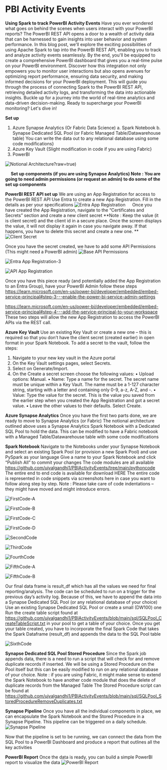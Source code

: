 # PBI Activity Events
**Using Spark to track PowerBI Activity Events**
Have you ever wondered what goes on behind the scenes when users interact with your PowerBI reports? The PowerBI REST API opens a door to a wealth of activity data that can be harnessed to gain insights into user behavior and system performance.
In this blog post, we'll explore the exciting possibilities of using Apache Spark to tap into the PowerBI REST API, enabling you to track and analyze activity events seamlessly. By the end, you'll be equipped to create a comprehensive PowerBI dashboard that gives you a real-time pulse on your PowerBI environment.
Discover how this integration not only empowers you to monitor user interactions but also opens avenues for optimizing report performance, ensuring data security, and making informed decisions for your PowerBI deployment.
This will guide you through the process of connecting Spark to the PowerBI REST API, retrieving detailed activity logs, and transforming the data into actionable insights. Buckle up for a journey into the world of real-time analytics and data-driven decision-making.
Ready to supercharge your PowerBI monitoring? Let's dive in!

**Set up**
1.	Azure Synapse Analytics (Or Fabric Data Science)
a.	Spark Notebook
b.	Synapse Dedicated SQL Pool (or Fabric Managed Table/Datawarehouse table) You can write the data out to any relational database using some code modifications}
2.	Azure Key Vault {Slight modification in code if you are using Fabric}
3.	PowerBI 

![Notional Architecture](https://github.com/ujvalgandhi1/PBIActivityEvents/blob/main/images/PBIRESTNotionalArchitecture.jpg)?raw=true)

 
**Set up components (if you are using Synapse Analytics)
Note : You are going to need admin permissions (or request an admin) to do some of the set up components**

**PowerBI REST API set up**
We are using an App Registration for access to the PowerBI REST API
Use Entra to create a new App Registration. Fill in the details as per your specifications
![Entra App Registration](https://github.com/ujvalgandhi1/PBIActivityEvents/blob/main/images/0_AppRegistration.png?raw=true)
 
Once you have created the App Registration, navigate to the “Certificates and Secrets” section and create a new client secret
**Note : Keep the value (it is client secret) and the client id in a secure place. Once the screen displays the value, it will not display it again in case you navigate away. If that happens, you have to delete this secret and create a new one. **
![Client Secret](https://github.com/ujvalgandhi1/PBIActivityEvents/blob/main/images/1_AppRegistrationSecret.png)

Once you have the secret created, we have to add some API Permissions (This might need a PowerBI admin)
![Base API Permissions](https://github.com/ujvalgandhi1/PBIActivityEvents/blob/main/images/2_AppRegistrationAPIPermissions.png)

![Entra App Registration-3](https://github.com/ujvalgandhi1/PBIActivityEvents/blob/main/images/3_AppRegistration.png?raw=true)

![API App Registration](https://github.com/ujvalgandhi1/PBIActivityEvents/blob/main/images/3_AppRegistrationAPIPermissions_1.png)
 
Once you have this piece ready (and potentially added the App Registration to an Entra Group), have your PowerBI Admin follow these steps
https://learn.microsoft.com/en-us/power-bi/developer/embedded/embed-service-principal#step-3---enable-the-power-bi-service-admin-settings

https://learn.microsoft.com/en-us/power-bi/developer/embedded/embed-service-principal#step-4---add-the-service-principal-to-your-workspace
These two steps will allow the new App Registration to access the PowerBI APIs via the REST call. 

**Azure Key Vault**
Use an existing Key Vault or create a new one – this is required so that you don’t have the client secret (created earlier) in open format in your Spark Notebook.
To add a secret to the vault, follow the steps:
1.	Navigate to your new key vault in the Azure portal
2.	On the Key Vault settings pages, select Secrets.
3.	Select on Generate/Import.
4.	On the Create a secret screen choose the following values:
•	Upload options: Manual.
•	Name: Type a name for the secret. The secret name must be unique within a Key Vault. The name must be a 1-127 character string, starting with a letter and containing only 0-9, a-z, A-Z, and -. 
•	Value: Type the value for the secret. This is the value you saved from the earlier step when you created the App Registration and got a secret value.
•	Leave the other values to their defaults. Select Create.

**Azure Synapse Analytics**
Once you have the first two parts done, we are ready to move to Synapse Analytics (or Fabric)
The notional architecture outlined above uses a Synapse Analytics Spark Notebook with a Dedicated SQL Pool to hold the data. This can be modified to have a Fabric notebook with a Managed Table/Datawarehouse table with some code modifications

 
**Spark Notebook**
Navigate to the Notebooks under your Synapse Notebook and select an existing Spark Pool (or provision a new Spark Pool) and use PySpark as your language
Give a name to your Spark Notebook and click “Publish All” to commit your changes
The code modules are all available https://github.com/ujvalgandhi1/PBIActivityEvents/tree/main/pythoncode
The entire end to end code is available for download HERE
The entire code is represented in code snippets via screenshots here in case you want to follow along step by step. 
Note : Please take care of code indentations – they might have moved and might introduce errors. 

![FirstCode-A](https://github.com/ujvalgandhi1/PBIActivityEvents/blob/main/images/2_FirstCode_a.png)

![FirstCode-B](https://github.com/ujvalgandhi1/PBIActivityEvents/blob/main/images/2_FirstCode_b.png)

![FirstCode-C](https://github.com/ujvalgandhi1/PBIActivityEvents/blob/main/images/2_FirstCode_c.png)

![FirstCode-D](https://github.com/ujvalgandhi1/PBIActivityEvents/blob/main/images/2_FirstCode_d.png)

![SecondCode](https://github.com/ujvalgandhi1/PBIActivityEvents/blob/main/images/2_SecondCode.png)

![ThirdCode](https://github.com/ujvalgandhi1/PBIActivityEvents/blob/main/images/2_ThirdCode.png)

![FourthCode](https://github.com/ujvalgandhi1/PBIActivityEvents/blob/main/images/2_FourthCode.png)

![FifthCode-A](https://github.com/ujvalgandhi1/PBIActivityEvents/blob/main/images/2_FifthCode_a.png)

![FifthCode-B](https://github.com/ujvalgandhi1/PBIActivityEvents/blob/main/images/2_FifthCode_b.png)

Our final data frame is result_df which has all the values we need for final reporting/analysis.
The code can be scheduled to run on a trigger for the previous day’s activity log. Because of this, we have to append the data into a Synapse Dedicated SQL Pool (or any relational database of your choice)
Use an existing Synapse Dedicated SQL Pool or create a small (DW100) one 
Run the create table script found at https://github.com/ujvalgandhi1/PBIActivityEvents/blob/main/sql/SQLPool_CreateTableScript.txt
in your pool to get a table of your choice.
Once you get your table created, you have to incorporate the final Spark Code that takes the Spark Dataframe (result_df) and appends the data to the SQL Pool table

![SixthCode](https://github.com/ujvalgandhi1/PBIActivityEvents/blob/main/images/2_SixthCode.png)

**Synapse Dedicated SQL Pool Stored Procedure**
Since the Spark job appends data, there is a need to run a script that will check for and remove duplicate records if inserted. We will be using a Stored Procedure on the Pool itself but this can be easily modified to run on any relational database of your choice. 
Note : if you are using Fabric, it might make sense to extend the Spark Notebook to have another code module that does the delete of duplicate records from the Managed Table
The Stored Procedure script can be found at https://github.com/ujvalgandhi1/PBIActivityEvents/blob/main/sql/SQLPool_StoredProcedureRemoveDuplicates.txt

**Synapse Pipeline**
Once you have all the individual components in place, we can encapsulate the Spark Notebook and the Stored Procedure in a Synapse Pipeline. This pipeline can be triggered on a daily schedule.
![Synapse Pipeline](https://github.com/ujvalgandhi1/PBIActivityEvents/blob/main/images/5_SynapsePipeline.png)

Now that the pipeline is set to be running, we can connect the data from the SQL Pool to a PowerBI Dashboard and produce a report that outlines all the key activities 

**PowerBI Report**
Once the data is ready, you can build a simple PowerBI report to visualize the data
![PowerBI Report](https://github.com/ujvalgandhi1/PBIActivityEvents/blob/main/images/PBI%20Audit%20Log.jpg)
